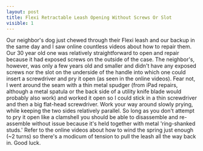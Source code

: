 ```yaml
---
layout: post
title: Flexi Retractable Leash Opening Without Screws Or Slot
visible: 1
---
```


Our neighbor's dog just chewed through their Flexi leash and our backup in the same day and I saw online countless videos about how to repair them.  Our 30 year old one was relatively straightforward to open and repair because it had exposed screws on the outside of the case.  The neighbor's, however, was only a few years old and smaller and didn't have any exposed screws nor the slot on the underside of the handle into which one could insert a screwdriver and pry it open (as seen in the online videos).  Fear not, I went around the seam with a thin metal spudger (from iPad repairs, although a metal spatula or the back side of a utility knife blade would probably also work) and worked it open so I could stick in a thin screwdriver and then a big flat-head screwdriver.  Work your way around slowly prying, while keeping the two sides relatively parallel.  So long as you don't attempt to pry it open like a clamshell you should be able to disassemble and re-assemble without issue because it's held together with metal 'ring-shanked studs.'  Refer to the online videos about how to wind the spring just enough (~2 turns) so there's a modicum of tension to pull the leash all the way back in.  Good luck.